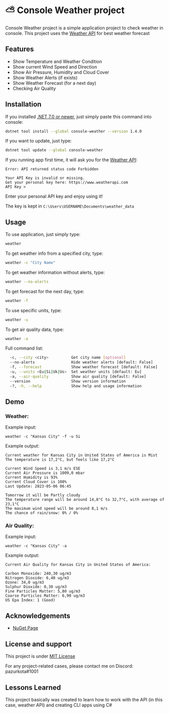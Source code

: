 # ⛅ Console Weather project
Console Weather project is a simple application project to check weather in console. This project uses the [Weather API](https://www.weatherapi.com/) for best weather forecast



## Features

- Show Temperature and Weather Condition
- Show current Wind Speed and Direction
- Show Air Pressure, Humidity and Cloud Cover
- Show Weather Alerts (if exists)
- Show Weather Forecast (for a next day)
- Checking Air Quality



## Installation

If you installed [.NET 7.0 or newer](https://dotnet.microsoft.com/en-us/download), just simply paste this command into console:
```bash
dotnet tool install --global console-weather --version 1.4.0
```

If you want to update, just type:
```bash
dotnet tool update --global console-weather
```

If you running app first time, it will ask you for the [Weather API](https://www.weatherapi.com/):
``` 
Error: API returned status code Forbidden

Your API Key is invalid or missing.
Get your personal key here: https://www.weatherapi.com
API Key >
```
Enter your personal API key and enjoy using it!

The key is kept in `C:\Users\USERNAME\Documents\weather_data`
## Usage
To use application, just simply type:
```bash
weather
```
To get weather info from a specified city, type:
```bash
weather -c "City Name"
```

To get weather information without alerts, type:
```bash
weather --no-alerts
```

To get forecast for the next day, type:
```bash
weather -f
```

To use specific units, type:
```bash
weather -u
```

To get air quality data, type:
```bash
weather -a
```

Full command list:
```bash
  -c, --city <city>          Get city name [optional]
  --no-alerts                Hide weather alerts [default: False]
  -f, --forecast             Show weather forecast [default: False]
  -u, --units <Eu|Si|Uk|Us>  Set weather units [default: Eu]
  -a, --air-quality          Show air quality [default: False]
  --version                  Show version information
  -?, -h, --help             Show help and usage information
```

## Demo

### Weather:
Example input:
``` 
weather -c "Kansas City" -f -u Si
```

Example output:
```
Current weather for Kansas City in United States of America is Mist
The temperature is 17,2°C, but feels like 17,2°C

Current Wind Speed is 3,1 m/s ESE
Current Air Pressure is 1009,0 mbar
Current Humidity is 93%
Current Cloud Cover is 100%
Last Update: 2023-05-06 06:45

Tomorrow it will be Partly cloudy
The temperature range will be around 14,8°C to 32,7°C, with average of 23,1°C
The maximum wind speed will be around 8,1 m/s
The chance of rain/snow: 0% / 0%
```

### Air Quality:
Example input:
```
weather -c "Kansas City" -a
```

Example output:
```
Current Air Quality for Kansas City in United States of America:

Carbon Monoxide: 240,30 ug/m3
Nitrogen Dioxide: 6,40 ug/m3
Ozone: 34,0 ug/m3
Sulphur Dioxide: 0,30 ug/m3
Fine Particles Matter: 5,80 ug/m3
Coarse Particles Matter: 6,90 ug/m3
US Epa Index: 1 (Good)
```

## Acknowledgements

- [NuGet Page](https://www.nuget.org/packages/console-weather/)


## License and support
This project is under [MIT License](https://github.com/pazurkota/console-weather/blob/master/LICENCE.md)

For any project-related cases, please contact me on Discord: pazurkota#1001


## Lessons Learned

This project basically was created to learn how to work with the API (in this case, weather API) and creating CLI apps using C#
